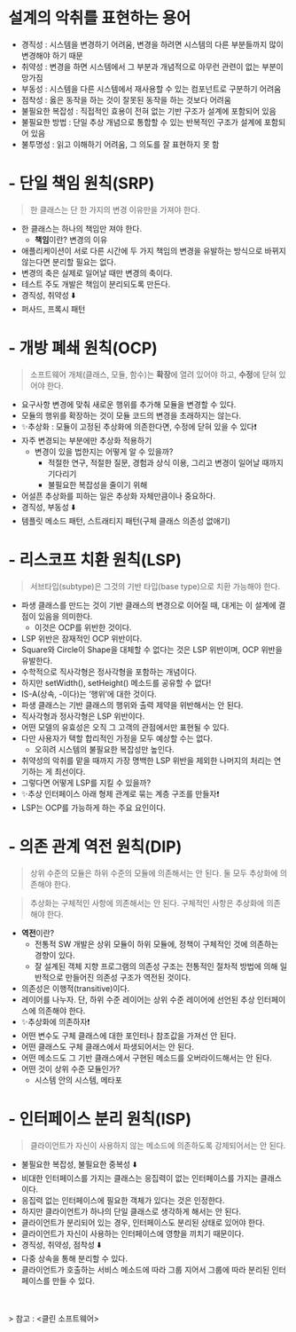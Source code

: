 # 설계의 악취를 표현하는 용어
- 경직성 : 시스템을 변경하기 어려움, 변경을 하려면 시스템의 다른 부분들까지 많이 변경해야 하기 때문
- 취약성 : 변경을 하면 시스템에서 그 부분과 개념적으로 아무런 관련이 없는 부분이 망가짐
- 부동성 : 시스템을 다른 시스템에서 재사용할 수 있는 컴포넌트로 구분하기 어려움
- 점착성 : 옳은 동작을 하는 것이 잘못된 동작을 하는 것보다 어려움
- 불필요한 복잡성 : 직접적인 효용이 전혀 없는 기반 구조가 설계에 포함되어 있음
- 불필요한 방법 : 단일 추상 개념으로 통합할 수 있는 반복적인 구조가 설계에 포함되어 있음
- 불투명성 : 읽고 이해하기 어려움, 그 의도를 잘 표현하지 못 함

# - 단일 책임 원칙(SRP)
  > 한 클래스는 단 한 가지의 변경 이유만을 가져야 한다.
- 한 클래스는 하나의 책임만 져야 한다.
  - **책임**이란? 변경의 이유
- 애플리케이션이 서로 다른 시간에 두 가지 책임의 변경을 유발하는 방식으로 바뀌지 않는다면 분리할 필요는 없다.
- 변경의 축은 실제로 일어날 때만 변경의 축이다.
- 테스트 주도 개발은 책임이 분리되도록 만든다.
- 경직성, 취약성 ⬇️
- 퍼사드, 프록시 패턴

# - 개방 폐쇄 원칙(OCP)
  > 소프트웨어 개체(클래스, 모듈, 함수)는 **확장**에 열려 있어야 하고, **수정**에 닫혀 있어야 한다.

- 요구사항 변경에 맞춰 새로운 행위를 추가해 모듈을 변경할 수 있다.
- 모듈의 행위를 확장하는 것이 모듈 코드의 변경을 초래하지는 않는다.
- ✨추상화 : 모듈이 고정된 추상화에 의존한다면, 수정에 닫혀 있을 수 있다❗️
- 자주 변경되는 부분에만 추상화 적용하기
  - 변경이 있을 법한지는 어떻게 알 수 있을까?
    - 적절한 연구, 적절한 질문, 경험과 상식 이용, 그리고 변경이 일어날 때까지 기다리기
    - 불필요한 복잡성을 줄이기 위해
- 어설픈 추상화를 피하는 일은 추상화 자체만큼이나 중요하다.
- 경직성, 부동성 ⬇️
- 템플릿 메소드 패턴, 스트래티지 패턴(구체 클래스 의존성 없애기)

# - 리스코프 치환 원칙(LSP)
  > 서브타입(subtype)은 그것의 기반 타입(base type)으로 치환 가능해야 한다.
- 파생 클래스를 만드는 것이 기반 클래스의 변경으로 이어질 때, 대게는 이 설계에 결점이 있음을 의미한다.
  - 이것은 OCP를 위반한 것이다.
- LSP 위반은 잠재적인 OCP 위반이다.
- Square와 Circle이 Shape을 대체할 수 없다는 것은 LSP 위반이며, OCP 위반을 유발한다.
- 수학적으로 직사각형은 정사각형을 포함하는 개념이다.
- 하지만 setWidth(), setHeight() 메소드를 공유할 수 없다!
- IS-A(상속, -이다)는 ‘행위’에 대한 것이다.
- 파생 클래스는 기반 클래스의 행위와 출력 제약을 위반해서는 안 된다.
- 직사각형과 정사각형은 LSP 위반이다.
- 어떤 모델의 유효성은 오직 그 고객의 관점에서만 표현될 수 있다.
- 다만 사용자가 택할 합리적인 가정을 모두 예상할 수는 없다.
  - 오히려 시스템의 불필요한 복잡성만 높인다.
- 취약성의 악취를 맡을 때까지 가장 명백한 LSP 위반을 제외한 나머지의 처리는 연기하는 게 최선이다.
- 그렇다면 어떻게 LSP를 지킬 수 있을까?
- ✨추상 인터페이스 아래 형제 관계로 묶는 계층 구조를 만들자❗️
- LSP는 OCP를 가능하게 하는 주요 요인이다.

# - 의존 관계 역전 원칙(DIP)
  > 상위 수준의 모듈은 하위 수준의 모듈에 의존해서는 안 된다. 둘 모두 추상화에 의존해야 한다.

  > 추상화는 구체적인 사항에 의존해서는 안 된다. 구체적인 사항은 추상화에 의존해야 한다.
  
- **역전**이란?
  - 전통적 SW 개발은 상위 모듈이 하위 모듈에, 정책이 구체적인 것에 의존하는 경향이 있다.
  - 잘 설계된 객체 지향 프로그램의 의존성 구조는 전통적인 절차적 방법에 의해 일반적으로 만들어진 의존성 구조가 역전된 것이다.
- 의존성은 이행적(transitive)이다.
- 레이어를 나누자. 단, 하위 수준 레이어는 상위 수준 레이어에 선언된 추상 인터페이스에 의존해야 한다.
- ✨추상화에 의존하자❗️
- 어떤 변수도 구체 클래스에 대한 포인터나 참조값을 가져선 안 된다.
- 어떤 클래스도 구체 클래스에서 파생되어서는 안 된다.
- 어떤 메소드도 그 기반 클래스에서 구현된 메소드를 오버라이드해서는 안 된다.
- 어떤 것이 상위 수준 모듈인가?
  - 시스템 안의 시스템, 메타포

# - 인터페이스 분리 원칙(ISP)

  > 클라이언트가 자신이 사용하지 않는 메소드에 의존하도록 강제되어서는 안 된다.

- 불필요한 복잡성, 불필요한 중복성 ⬇️
- 비대한 인터페이스를 가지는 클래스는 응집력이 없는 인터페이스를 가지는 클래스이다.
- 응집력 없는 인터페이스에 필요한 객체가 있다는 것은 인정한다.
- 하지만 클라이언트가 하나의 단일 클래스로 생각하게 해서는 안 된다.
- 클라이언트가 분리되어 있는 경우, 인터페이스도 분리된 상태로 있어야 한다.
- 클라이언트가 자신이 사용하는 인터페이스에 영향을 끼치기 때문이다.
- 경직성, 취약성, 점착성 ⬇️
- 다중 상속을 통해 분리할 수 있다.
- 클라이언트가 호출하는 서비스 메소드에 따라 그룹 지어서 그룹에 따라 분리된 인터페이스를 만들 수 있다.
<br>
<br>
> 참고 : <클린 소프트웨어>
